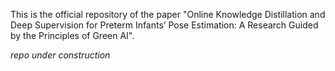 This is the official repository of the paper "Online Knowledge Distillation and Deep Supervision for Preterm Infants’ Pose Estimation: A Research Guided by the Principles of Green AI".

_repo under construction_
